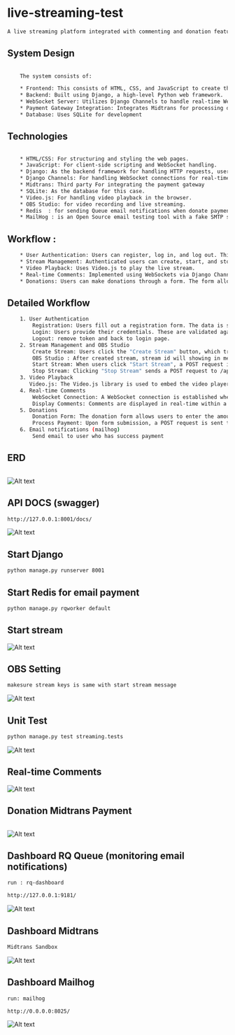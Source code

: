 # live-streaming-test
```bash
A live streaming platform integrated with commenting and donation features using Midtrans sandbox. The key components include:
```
## System Design

```bash
    
    The system consists of:

    * Frontend: This consists of HTML, CSS, and JavaScript to create the user interface.
    * Backend: Built using Django, a high-level Python web framework.
    * WebSocket Server: Utilizes Django Channels to handle real-time WebSocket connections for live comments.
    * Payment Gateway Integration: Integrates Midtrans for processing donations.
    * Database: Uses SQLite for development 
```
## Technologies 
```bash

    * HTML/CSS: For structuring and styling the web pages.
    * JavaScript: For client-side scripting and WebSocket handling.
    * Django: As the backend framework for handling HTTP requests, user authentication, and database interactions.
    * Django Channels: For handling WebSocket connections for real-time features.
    * Midtrans: Third party For integrating the payment gateway 
    * SQLite: As the database for this case.
    * Video.js: For handling video playback in the browser.
    * OBS Studio: for video recording and live streaming.
    * Redis  : for sending Queue email notifications when donate payment
    * MailHog : is an Open Source email testing tool with a fake SMTP server underneath.
```
## Workflow : 
```bash
    * User Authentication: Users can register, log in, and log out. This is handled by Django built-in authentication system.
    * Stream Management: Authenticated users can create, start, and stop live streams.
    * Video Playback: Uses Video.js to play the live stream.
    * Real-time Comments: Implemented using WebSockets via Django Channels. Users can post comments in real-time, and these comments are  displayed on the video screen.
    * Donations: Users can make donations through a form. The form allows users to select a payment method  Virtual Account, or Credit Card The donation is processed using the Midtrans API.
```
## Detailed Workflow
```bash
    1. User Authentication
        Registration: Users fill out a registration form. The data is sent to the backend via a POST request to the /api/register/ endpoint. Upon successful registration, users are redirected to the login page.
        Login: Users provide their credentials. These are validated against the database, and if valid, an access token is issued, which is stored in the local storage.
        Logout: remove token and back to login page.
    2. Stream Management and OBS Studio
        Create Stream: Users click the "Create Stream" button, which triggers a POST request to the backend api/streams/create/  The backend creates a new stream record and returns the stream ID and other details.
        OBS Studio : After created stream, stream id will showing in message, and stream id must be register in OBS as a stream key, also server OBS is rtmp://127.0.0.1/live.
        Start Stream: When users click "Start Stream", a POST request is sent to /api/streams/{stream_id}/start/, which starts the stream session.
        Stop Stream: Clicking "Stop Stream" sends a POST request to /api/streams/{stream_id}/stop/, ending the stream session.
    3. Video Playback
       Video.js: The Video.js library is used to embed the video player in the HTML. The video source is set to the HLS stream URL.
    4. Real-time Comments
        WebSocket Connection: A WebSocket connection is established when the stream starts. Users can send messages via this connection.
        Display Comments: Comments are displayed in real-time within a comments section that overlays the video. The comments section has a semi-transparent background.
    5. Donations
        Donation Form: The donation form allows users to enter the amount and select a payment method.
        Process Payment: Upon form submission, a POST request is sent to the backend. If the selected method is virtual account / credit card, the backend generates a transaction token using the Midtrans API and returns it to the frontend. The Snap.js library is used to handle the payment process.
    6. Email notifications (mailhog)
        Send email to user who has success payment 
```


## ERD
```bash
```
![Alt text](image/erdnew.png)

## API DOCS (swagger)
```bash
http://127.0.0.1:8001/docs/

```
![Alt text](image/swagger.png)


## Start Django
```bash
python manage.py runserver 8001
```

## Start Redis for email payment
```bash
python manage.py rqworker default
```
## Start stream

![Alt text](image/start.png)


## OBS Setting
```bash
makesure stream keys is same with start stream message
```
![Alt text](image/obs.png)

## Unit Test

```bash
python manage.py test streaming.tests
```
![Alt text](image/tests.png)

## Real-time Comments

![Alt text](image/comment.png)


## Donation Midtrans Payment
```bash

```
![Alt text](image/donation.png)

## Dashboard RQ Queue (monitoring email notifications)
```bash
run : rq-dashboard

http://127.0.0.1:9181/
```
![Alt text](image/que.png)

## Dashboard Midtrans
```bash
Midtrans Sandbox
```
![Alt text](image/dashboard_mid.png)

## Dashboard Mailhog
```bash
run: mailhog

http://0.0.0.0:8025/
```
![Alt text](image/mailhog.png)



